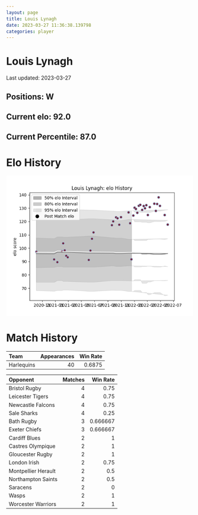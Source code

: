 ```yaml
---  
layout: page  
title: Louis Lynagh  
date: 2023-03-27 11:36:38.139798  
categories: player  
---
```

# Louis Lynagh


Last updated: 2023-03-27
## Positions: W

## Current elo: 92.0

## Current Percentile: 87.0

# Elo History


![elo history](history_LouisLynagh.png)
# Match History


| Team       |   Appearances |   Win Rate |
|:-----------|--------------:|-----------:|
| Harlequins |            40 |     0.6875 |

| Opponent            |   Matches |   Win Rate |
|:--------------------|----------:|-----------:|
| Bristol Rugby       |         4 |   0.75     |
| Leicester Tigers    |         4 |   0.75     |
| Newcastle Falcons   |         4 |   0.75     |
| Sale Sharks         |         4 |   0.25     |
| Bath Rugby          |         3 |   0.666667 |
| Exeter Chiefs       |         3 |   0.666667 |
| Cardiff Blues       |         2 |   1        |
| Castres Olympique   |         2 |   1        |
| Gloucester Rugby    |         2 |   1        |
| London Irish        |         2 |   0.75     |
| Montpellier Herault |         2 |   0.5      |
| Northampton Saints  |         2 |   0.5      |
| Saracens            |         2 |   0        |
| Wasps               |         2 |   1        |
| Worcester Warriors  |         2 |   1        |